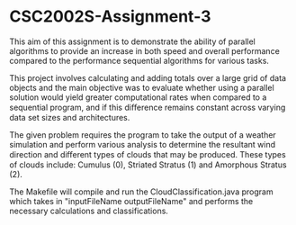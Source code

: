 # CSC2002S-Assignment-3
This aim of this assignment is to demonstrate the ability of parallel algorithms to provide an increase in both speed and 
overall performance compared to the performance sequential algorithms for various tasks.

This project involves calculating and adding totals over a large grid of data objects and the main objective was to 
evaluate whether using a parallel solution would yield greater computational rates when compared to a sequential program, 
and if this diﬀerence remains constant across varying data set sizes and architectures.

The given problem requires the program to take the output of a weather simulation and perform various analysis to determine 
the resultant wind direction and diﬀerent types of clouds that may be produced. 
These types of clouds include: Cumulus (0), Striated Stratus (1) and Amorphous Stratus (2).

The Makefile will compile and run the CloudClassification.java program which takes in "inputFileName outputFileName" and 
performs the necessary calculations and classifications.

